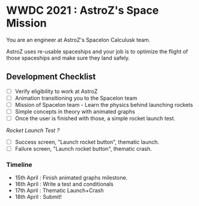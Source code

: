 # WWDC 2021 : AstroZ's Space Mission

You are an engineer at AstroZ's Spacelon Calculusk team. 

AstroZ uses re-usable spaceships and your job is to optimize the flight of those spaceships and make sure they land safely.

## Development Checklist

- [ ] Verify eligibility to work at AstroZ
- [ ] Animation transitioning you to the Spacelon team
- [ ] Mission of Spacelon team - Learn the physics behind launching rockets
- [ ] Simple concepts in theory with animated graphs
- [ ] Once the user is finished with those, a simple rocket launch test.

*Rocket Launch Test ?* 

- [ ] Success screen, "Launch rocket button", thematic launch. 
- [ ] Failure screen, "Launch rocket button", thematic crash.

### Timeline

- 15th April : Finish animated graphs milestone.
- 16th April : Write a test and conditionals
- 17th April : Thematic Launch+Crash 
- 18th April : Submit!

